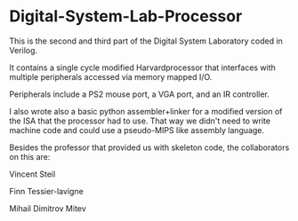 Digital-System-Lab-Processor
============================

This is the second and third part of the Digital System Laboratory coded in Verilog. 

It contains a single cycle modified Harvardprocessor that interfaces with multiple peripherals accessed via memory mapped I/O.

Peripherals include a PS2 mouse port, a VGA port, and an IR controller.

I also wrote also a basic python assembler+linker for a modified version of the ISA that the processor had to use. That way we didn't need to write machine code and could use a pseudo-MIPS like assembly language.   

Besides the professor that provided us with skeleton code, the collaborators on this are:

Vincent Steil

Finn Tessier-lavigne

Mihail Dimitrov Mitev
